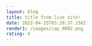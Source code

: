```yaml
---
layout: blog
title: title from live site!
date: 2022-04-25T03:28:37.156Z
render1: /images/cap_0002.png
rating: 4
---
```

